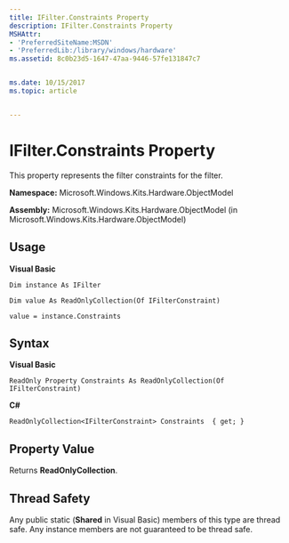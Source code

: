```yaml
---
title: IFilter.Constraints Property
description: IFilter.Constraints Property
MSHAttr:
- 'PreferredSiteName:MSDN'
- 'PreferredLib:/library/windows/hardware'
ms.assetid: 8c0b23d5-1647-47aa-9446-57fe131847c7


ms.date: 10/15/2017
ms.topic: article


---
```


# IFilter.Constraints Property


This property represents the filter constraints for the filter.

**Namespace:** Microsoft.Windows.Kits.Hardware.ObjectModel

**Assembly:** Microsoft.Windows.Kits.Hardware.ObjectModel (in Microsoft.Windows.Kits.Hardware.ObjectModel)

## <span id="Usage"></span><span id="usage"></span><span id="USAGE"></span>Usage


**Visual Basic**

`Dim instance As IFilter`

`Dim value As ReadOnlyCollection(Of IFilterConstraint)`

`value = instance.Constraints`

## <span id="Syntax"></span><span id="syntax"></span><span id="SYNTAX"></span>Syntax


**Visual Basic**

`ReadOnly Property Constraints As ReadOnlyCollection(Of IFilterConstraint)`

**C#**

`ReadOnlyCollection<IFilterConstraint> Constraints  { get; }`

## <span id="Property_Value"></span><span id="property_value"></span><span id="PROPERTY_VALUE"></span>Property Value


Returns **ReadOnlyCollection**.

## <span id="Thread_Safety"></span><span id="thread_safety"></span><span id="THREAD_SAFETY"></span>Thread Safety


Any public static (**Shared** in Visual Basic) members of this type are thread safe. Any instance members are not guaranteed to be thread safe.

 

 






